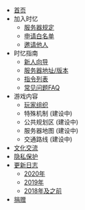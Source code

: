 - [首页]()
- 加入时忆  
    - [服务器规定](/zh-CN/join/rules.md)
    - [申请白名单](/zh-CN/join/whitelist.md)
    - [邀请他人](/zh-CN/join/application/inviters.md)
- 时忆指南   
    - [新人向导](/zh-CN/guide/playerGuide.md)
    - [服务器地址/版本](/zh-CN/guide/serverInfo.md)
    - [指令列表](/zh-CN/guide/commands.md)
    - [常见问题FAQ](/zh-CN/guide/faq.md)
- 游戏内容
    - [玩家组织](/zh-CN/culture/group.md)
    - 特殊机制 (建设中)
    - 公共规划区 (建设中)
    - 服务器地图 (建设中)
    - 交通路线 (建设中)
- [文化交流](/zh-CN/culture/readme.md)
- [隐私保护](/zh-CN/privacy/privacy.md)
- [更新日志](/zh-CN/changelogs/readme.md)
    - [2020年](/zh-CN/changelogs/2019.md)
    - [2019年](/zh-CN/changelogs/2019.md)
    - [2018年及之前](/zh-CN/changelogs/2018及之前.md)
- [捐赠](https://www.mcshiyi.com/donateserver.html ':target=_blank')
